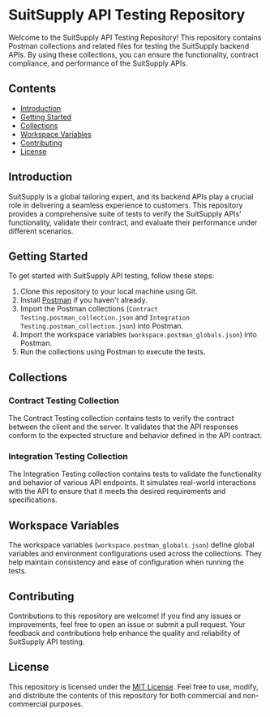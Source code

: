 # SuitSupply API Testing Repository

Welcome to the SuitSupply API Testing Repository! This repository contains Postman collections and related files for testing the SuitSupply backend APIs. By using these collections, you can ensure the functionality, contract compliance, and performance of the SuitSupply APIs.

## Contents

- [Introduction](#introduction)
- [Getting Started](#getting-started)
- [Collections](#collections)
- [Workspace Variables](#workspace-variables)
- [Contributing](#contributing)
- [License](#license)

## Introduction

SuitSupply is a global tailoring expert, and its backend APIs play a crucial role in delivering a seamless experience to customers. This repository provides a comprehensive suite of tests to verify the SuitSupply APIs' functionality, validate their contract, and evaluate their performance under different scenarios.

## Getting Started

To get started with SuitSupply API testing, follow these steps:

1. Clone this repository to your local machine using Git.
2. Install [Postman](https://www.postman.com/downloads/) if you haven't already.
3. Import the Postman collections (`Contract Testing.postman_collection.json` and `Integration Testing.postman_collection.json`) into Postman.
4. Import the workspace variables (`workspace.postman_globals.json`) into Postman.
5. Run the collections using Postman to execute the tests.

## Collections

### Contract Testing Collection

The Contract Testing collection contains tests to verify the contract between the client and the server. It validates that the API responses conform to the expected structure and behavior defined in the API contract.

### Integration Testing Collection

The Integration Testing collection contains tests to validate the functionality and behavior of various API endpoints. It simulates real-world interactions with the API to ensure that it meets the desired requirements and specifications.

## Workspace Variables

The workspace variables (`workspace.postman_globals.json`) define global variables and environment configurations used across the collections. They help maintain consistency and ease of configuration when running the tests.

## Contributing

Contributions to this repository are welcome! If you find any issues or improvements, feel free to open an issue or submit a pull request. Your feedback and contributions help enhance the quality and reliability of SuitSupply API testing.

## License

This repository is licensed under the [MIT License](LICENSE). Feel free to use, modify, and distribute the contents of this repository for both commercial and non-commercial purposes.
